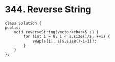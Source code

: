 # 344. Reverse String


```c++=
class Solution {
public:
    void reverseString(vector<char>& s) {
        for (int i = 0; i < s.size()/2; ++i) {
            swap(s[i], s[s.size()-i-1]);
        }
    }
};
```
